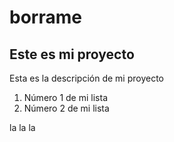 # borrame

## Este es mi proyecto

Esta es la descripción de mi proyecto

1. Número 1 de mi lista
2. Número 2 de mi lista



la la la